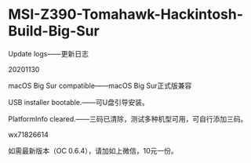 # MSI-Z390-Tomahawk-Hackintosh-Build-Big-Sur
Update logs——更新日志

20201130

macOS Big Sur compatible——macOS Big Sur正式版兼容

USB installer bootable.——可U盘引导安装。

PlatformInfo cleared.——三码已清除，测试多种机型可用，可自行添加三码。

wx71826614

如需最新版本（OC 0.6.4），请加如上微信，10元一份。
